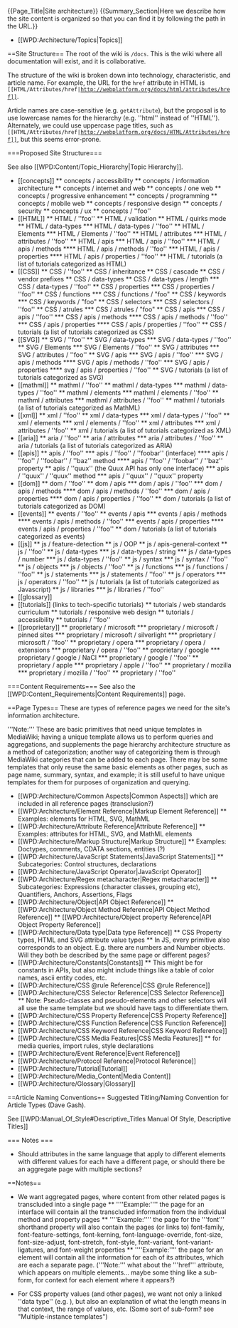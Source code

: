 {{Page_Title|Site architecture}}
{{Summary_Section|Here we describe how the site content is organized so that you can find it by following the path in the URL.}}

* [[WPD:Architecture/Topics|Topics]]

==Site Structure==
The root of the wiki is <code>/docs</code>. This is the wiki where all documentation will exist, and it is collaborative.

The structure of the wiki is broken down into technology, characteristic, and article name. For example, the URL for the <code>href</code> attribute in HTML is <code>[[HTML/Attributes/href|http://webplatform.org/docs/html/attributes/href]]</code>. 

Article names are case-sensitive (e.g. <code>getAttribute</code>), but the proposal is to use lowercase names for the hierarchy (e.g. ''html'' instead of ''HTML''). Alternately, we could use uppercase page titles, such as <code>[[HTML/Attributes/href|http://webplatform.org/docs/HTML/Attributes/href]]</code>, but this seems error-prone. 

===Proposed Site Structure===

See also [[WPD:Content/Topic_Hierarchy|Topic Hierarchy]].

* [[concepts]]
** concepts / accessibility
** concepts / information architecture
** concepts / internet and web
** concepts / one web
** concepts / progressive enhancement
** concepts / programming
** concepts / mobile web
** concepts / responsive design
** concepts / security
** concepts / ux
** concepts / ''foo''
* [[HTML]]
** HTML  / ''foo''
** HTML  / validation
** HTML  / quirks mode
** HTML / data-types
*** HTML / data-types / ''foo''
** HTML / Elements
*** HTML / Elements / ''foo''
** HTML / attributes
*** HTML / attributes / ''foo''
** HTML / apis
*** HTML / apis / ''foo''
*** HTML / apis / methods
**** HTML / apis / methods / ''foo''
*** HTML / apis / properties
**** HTML / apis / properties / ''foo''
** HTML / tutorials (a list of tutorials categorized as HTML)
* [[CSS]]
** CSS  /  ''foo''
** CSS  / inheritance
** CSS  / cascade
** CSS  / vendor prefixes
** CSS / data-types
** CSS / data-types / length
*** CSS / data-types / ''foo''
** CSS / properties
*** CSS / properties / ''foo''
** CSS / functions
*** CSS / functions / "foo"
** CSS / keywords
*** CSS / keywords / "foo"
** CSS / selectors
*** CSS / selectors / ''foo''
** CSS / atrules
*** CSS / atrules / "foo"
** CSS / apis
*** CSS / apis / ''foo''
*** CSS / apis / methods
**** CSS / apis / methods / ''foo''
*** CSS / apis / properties
**** CSS / apis / properties / ''foo''
** CSS / tutorials (a list of tutorials categorized as CSS)
* [[SVG]]
** SVG / ''foo''
** SVG / data-types
*** SVG / data-types / ''foo''
** SVG / Elements
*** SVG / Elements / ''foo''
** SVG / attributes
*** SVG / attributes / ''foo''
** SVG / apis
*** SVG / apis / ''foo''
*** SVG / apis / methods
**** SVG / apis / methods / ''foo''
*** SVG / apis / properties
**** svg / apis / properties / ''foo''
** SVG / tutorials (a list of tutorials categorized as SVG)
* [[mathml]]
** mathml  / ''foo''
** mathml / data-types
*** mathml / data-types / ''foo''
** mathml / elements
*** mathml / elements / ''foo''
** mathml / attributes
*** mathml / attributes / ''foo''
** mathml / tutorials (a list of tutorials categorized as MathML)
* [[xml]]
** xml / ''foo''
** xml / data-types
*** xml / data-types / ''foo''
** xml / elements
*** xml / elements / ''foo''
** xml / attributes
*** xml / attributes / ''foo''
** xml / tutorials (a list of tutorials categorized as XML)
* [[aria]]
** aria / ''foo''
** aria / attributes
*** aria / attributes / ''foo''
** aria / tutorials (a list of tutorials categorized as ARIA)
* [[apis]]
** apis / ''foo''
*** apis / ''foo'' / ''foobar'' (interface)
**** apis / ''foo'' / ''foobar'' / ''baz'' method
**** apis / ''foo'' / ''foobar'' / ''baz'' property
** apis / ''quux'' (the Quux API has only one interface)
*** apis / ''quux'' / ''quux'' method
*** apis / ''quux'' / ''quux'' property
* [[dom]]
** dom / ''foo''
** dom / apis
*** dom / apis / ''foo''
*** dom / apis / methods
**** dom / apis / methods / ''foo''
*** dom / apis / properties
**** dom / apis / properties / ''foo''
** dom / tutorials (a list of tutorials categorized as DOM)
* [[events]]
** events / ''foo''
** events / apis
*** events / apis / methods
**** events / apis / methods / ''foo''
*** events / apis / properties
**** events / apis / properties / ''foo''
** dom / tutorials (a list of tutorials categorized as events)
* [[js]]
** js  / feature-detection
** js  / OOP
** js  / apis-general-context
** js  / ''foo''
** js / data-types
*** js / data-types / string
*** js / data-types / number
*** js / data-types / ''foo''
** js / syntax
*** js / syntax / ''foo''
** js / objects
*** js / objects / ''foo''
** js / functions
*** js / functions / ''foo''
** js / statements
*** js / statements / ''foo''
** js / operators
*** js / operators / ''foo''
** js / tutorials (a list of tutorials categorized as Javascript)
** js / libraries
*** js / libraries / ''foo''
* [[glossary]]
* [[tutorials]] (links to tech-specific tutorials)
** tutorials / web standards curriculum
** tutorials / responsive web design
** tutorials / accessibility
** tutorials / ''foo''
* [[proprietary]]
** proprietary / microsoft
*** proprietary / microsoft / pinned sites
*** proprietary / microsoft / silverlight
*** proprietary / microsoft / ''foo''
** proprietary / opera
*** proprietary / opera / extensions
*** proprietary / opera / ''foo''
** proprietary / google
*** proprietary / google / NaCl
*** proprietary / google / ''foo''
** proprietary / apple
*** proprietary / apple / ''foo''
** proprietary / mozilla
*** proprietary / mozilla / ''foo''
** proprietary / ''foo''

===Content Requirements===
See also the [[WPD:Content_Requirements|Content Requirements]] page.

==Page Types==
These are types of reference pages we need for the site's information architecture.

'''Note:''' These are basic primitives that need unique templates in MediaWiki; having a unique template allows us to perform queries and aggregations, and supplements the page hierarchy architecture structure as a method of categorization; another way of categorizing them is through MediaWiki categories that can be added to each page. There may be some templates that only reuse the same basic elements as other pages, such as page name, summary, syntax, and example; it is still useful to have unique templates for them for purposes of organization and querying.

* [[WPD:Architecture/Common Aspects|Common Aspects]] which are included in all reference pages (transclusion?)
* [[WPD:Architecture/Element Reference|Markup Element Reference]]
** Examples: elements for HTML, SVG, MathML
* [[WPD:Architecture/Attribute Reference|Attribute Reference]]
** Examples: attributes for HTML, SVG, and MathML elements
* [[WPD:Architecture/Markup Structure|Markup Structure]]
** Examples: Doctypes, comments, CDATA sections, entities (?)
* [[WPD:Architecture/JavaScript Statements|JavaScript Statements]]
** Subcategories: Control structures, declarations
* [[WPD:Architecture/JavaScript Operator|JavaScript Operator]]
* [[WPD:Architecture/Regex metacharacter|Regex metacharacter]]
** Subcategories: Expressions (character classes, grouping etc), Quantifiers, Anchors, Assertions, Flags
* [[WPD:Architecture/Object|API Object Reference]]
** [[WPD:Architecture/Object Method Reference|API Object Method Reference]]
** [[WPD:Architecture/Object property Reference|API Object Property Reference]]
* [[WPD:Architecture/Data type|Data type Reference]]
** CSS Property types, HTML and SVG attribute value types
** In JS, every primitive also corresponds to an object. E.g. there are numbers and Number objects. Will they both be described by the same page or different pages?
* [[WPD:Architecture/Constants|Constants]]
** This might be for constants in APIs, but also might include things like a table of color names, ascii entity codes, etc.
* [[WPD:Architecture/CSS @rule Reference|CSS @rule Reference]]
* [[WPD:Architecture/CSS Selector Reference|CSS Selector Reference]]
** Note: Pseudo-classes and pseudo-elements and other selectors will all use the same template but we should have tags to differentiate them.
* [[WPD:Architecture/CSS Property Reference|CSS Property Reference]]
* [[WPD:Architecture/CSS Function Reference|CSS Function Reference]]
* [[WPD:Architecture/CSS Keyword Reference|CSS Keyword Reference]]
* [[WPD:Architecture/CSS Media Features|CSS Media Features]]
** for media queries, import rules, style declarations
* [[WPD:Architecture/Event Reference|Event Reference]]
* [[WPD:Architecture/Protocol Reference|Protocol Reference]]
* [[WPD:Architecture/Tutorial|Tutorial]]
* [[WPD:Architecture/Media_Content|Media Content]]
* [[WPD:Architecture/Glossary|Glossary]]

==Article Naming Conventions==
Suggested Titling/Naming Convention for Article Types (Dave Gash).

See [[WPD:Manual_Of_Style#Descriptive_Titles Manual Of Style, Descriptive Titles]]

=== Notes ===
* Should attributes in the same language that apply to different elements with different values for each have a different page, or should there be an aggregate page with multiple sections?

==Notes==
* We want aggregated pages, where content from other related pages is transcluded into a single page
** ''''Example:'''' the page for an interface will contain all the transcluded information from the individual method and property pages
** ''''Example:'''' the page for the '''font''' shorthand property will also contain the pages (or links to) font-family, font-feature-settings, font-kerning, font-language-override, font-size, font-size-adjust, font-stretch, font-style, font-variant, font-variant-ligatures, and font-weight properties
** ''''Example:'''' the page for an element will contain all the information for each of its attributes, which are each a separate page. ('''Note:''' what about the '''href''' attribute, which appears on multiple elements... maybe some thing like a sub-form, for context for each element where it appears?)

* For CSS property values (and other pages), we want not only a linked ''data type'' (e.g. <length>), but also an explanation of what the length means in that context, the range of values, etc. (Some sort of sub-form? see "Multiple-instance templates")
